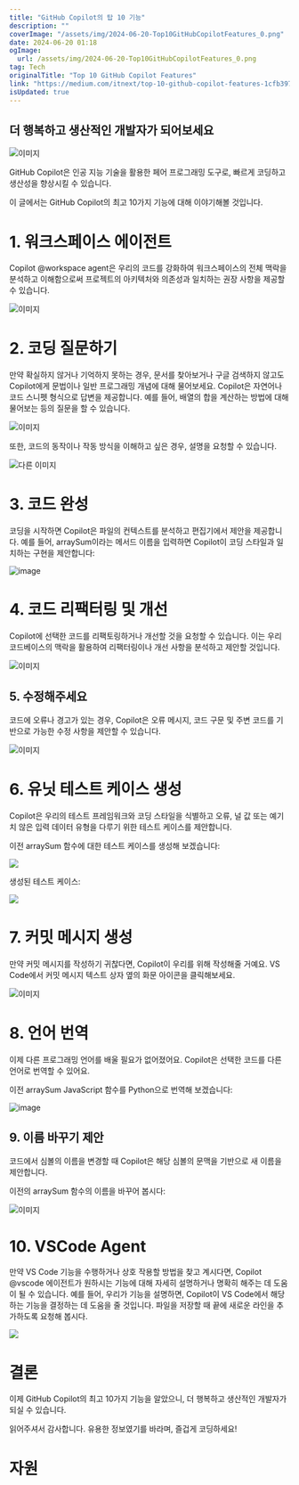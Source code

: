 ```yaml
---
title: "GitHub Copilot의 탑 10 기능"
description: ""
coverImage: "/assets/img/2024-06-20-Top10GitHubCopilotFeatures_0.png"
date: 2024-06-20 01:18
ogImage: 
  url: /assets/img/2024-06-20-Top10GitHubCopilotFeatures_0.png
tag: Tech
originalTitle: "Top 10 GitHub Copilot Features"
link: "https://medium.com/itnext/top-10-github-copilot-features-1cfb39778a10"
isUpdated: true
---
```





## 더 행복하고 생산적인 개발자가 되어보세요

![이미지](/assets/img/2024-06-20-Top10GitHubCopilotFeatures_0.png)

GitHub Copilot은 인공 지능 기술을 활용한 페어 프로그래밍 도구로, 빠르게 코딩하고 생산성을 향상시킬 수 있습니다.

이 글에서는 GitHub Copilot의 최고 10가지 기능에 대해 이야기해볼 것입니다.

<div class="content-ad"></div>

# 1. 워크스페이스 에이전트

Copilot @workspace agent은 우리의 코드를 강화하여 워크스페이스의 전체 맥락을 분석하고 이해함으로써 프로젝트의 아키텍처와 의존성과 일치하는 권장 사항을 제공할 수 있습니다.

![이미지](/assets/img/2024-06-20-Top10GitHubCopilotFeatures_1.png)

# 2. 코딩 질문하기

<div class="content-ad"></div>

만약 확실하지 않거나 기억하지 못하는 경우, 문서를 찾아보거나 구글 검색하지 않고도 Copilot에게 문법이나 일반 프로그래밍 개념에 대해 물어보세요. Copilot은 자연어나 코드 스니펫 형식으로 답변을 제공합니다. 예를 들어, 배열의 합을 계산하는 방법에 대해 물어보는 등의 질문을 할 수 있습니다.

![이미지](/assets/img/2024-06-20-Top10GitHubCopilotFeatures_2.png)

또한, 코드의 동작이나 작동 방식을 이해하고 싶은 경우, 설명을 요청할 수 있습니다.

![다른 이미지](/assets/img/2024-06-20-Top10GitHubCopilotFeatures_3.png)

<div class="content-ad"></div>

# 3. 코드 완성

코딩을 시작하면 Copilot은 파일의 컨텍스트를 분석하고 편집기에서 제안을 제공합니다. 예를 들어, arraySum이라는 메서드 이름을 입력하면 Copilot이 코딩 스타일과 일치하는 구현을 제안합니다:

![image](/assets/img/2024-06-20-Top10GitHubCopilotFeatures_4.png)

# 4. 코드 리팩터링 및 개선

<div class="content-ad"></div>

Copilot에 선택한 코드를 리팩토링하거나 개선할 것을 요청할 수 있습니다. 이는 우리 코드베이스의 맥락을 활용하여 리팩터링이나 개선 사항을 분석하고 제안할 것입니다.

![이미지](/assets/img/2024-06-20-Top10GitHubCopilotFeatures_5.png)

## 5. 수정해주세요

코드에 오류나 경고가 있는 경우, Copilot은 오류 메시지, 코드 구문 및 주변 코드를 기반으로 가능한 수정 사항을 제안할 수 있습니다.

<div class="content-ad"></div>


![이미지](/assets/img/2024-06-20-Top10GitHubCopilotFeatures_6.png)

# 6. 유닛 테스트 케이스 생성

Copilot은 우리의 테스트 프레임워크와 코딩 스타일을 식별하고 오류, 널 값 또는 예기치 않은 입력 데이터 유형을 다루기 위한 테스트 케이스를 제안합니다.

이전 arraySum 함수에 대한 테스트 케이스를 생성해 보겠습니다:


<div class="content-ad"></div>

<img src="/assets/img/2024-06-20-Top10GitHubCopilotFeatures_7.png" />

생성된 테스트 케이스:

<img src="/assets/img/2024-06-20-Top10GitHubCopilotFeatures_8.png" />

# 7. 커밋 메시지 생성

<div class="content-ad"></div>

만약 커밋 메시지를 작성하기 귀찮다면, Copilot이 우리를 위해 작성해줄 거예요. VS Code에서 커밋 메시지 텍스트 상자 옆의 화문 아이콘을 클릭해보세요.

![이미지](/assets/img/2024-06-20-Top10GitHubCopilotFeatures_9.png)

# 8. 언어 번역

이제 다른 프로그래밍 언어를 배울 필요가 없어졌어요. Copilot은 선택한 코드를 다른 언어로 번역할 수 있어요.

<div class="content-ad"></div>

이전 arraySum JavaScript 함수를 Python으로 번역해 보겠습니다:

![image](/assets/img/2024-06-20-Top10GitHubCopilotFeatures_10.png)

## 9. 이름 바꾸기 제안

코드에서 심볼의 이름을 변경할 때 Copilot은 해당 심볼의 문맥을 기반으로 새 이름을 제안합니다.

<div class="content-ad"></div>

이전의 arraySum 함수의 이름을 바꾸어 봅시다:

![이미지](/assets/img/2024-06-20-Top10GitHubCopilotFeatures_11.png)

# 10. VSCode Agent

만약 VS Code 기능을 수행하거나 상호 작용할 방법을 찾고 계시다면, Copilot @vscode 에이전트가 원하시는 기능에 대해 자세히 설명하거나 명확히 해주는 데 도움이 될 수 있습니다. 예를 들어, 우리가 기능을 설명하면, Copilot이 VS Code에서 해당하는 기능을 결정하는 데 도움을 줄 것입니다. 파일을 저장할 때 끝에 새로운 라인을 추가하도록 요청해 봅시다.

<div class="content-ad"></div>

<img src="/assets/img/2024-06-20-Top10GitHubCopilotFeatures_12.png" />

# 결론

이제 GitHub Copilot의 최고 10가지 기능을 알았으니, 더 행복하고 생산적인 개발자가 되실 수 있습니다.

읽어주셔서 감사합니다. 유용한 정보였기를 바라며, 즐겁게 코딩하세요!

<div class="content-ad"></div>

# 자원